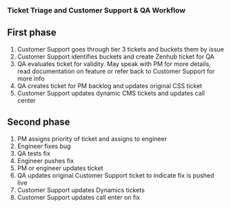 ### Ticket Triage and Customer Support & QA Workflow

## First phase
1. Customer Support goes through tier 3 tickets and buckets them by issue
2. Customer Support identifies buckets and create Zenhub ticket for QA
3. QA evaluates ticket for validity. May speak with PM for more details, read documentation on feature or refer back to Customer Support for more info
4. QA creates ticket for PM backlog and updates original CSS ticket
5. Customer Support updates dynamic CMS tickets and updates call center

## Second phase
1. PM assigns priority of ticket and assigns to engineer
2. Engineer fixes bug
3. QA tests fix
4. Engineer pushes fix
5. PM or engineer updates ticket 
6. QA updates original Customer Support ticket to indicate fix is pushed live
7. Customer Support updates Dynamics tickets
8. Customer Support updates call enter on fix
